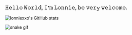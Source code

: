 ### 𝙷𝚎𝚕𝚕𝚘 𝚆𝚘𝚛𝚕𝚍, 𝙸'𝚖 𝙻𝚘𝚗𝚗𝚒𝚎, 𝚋𝚎 𝚟𝚎𝚛𝚢 𝚠𝚎𝚕𝚌𝚘𝚖𝚎.

![lonniexxo's GitHub stats](https://github-readme-stats.vercel.app/api?username=lonniexxo&show_icons=true&theme=dracula)

 ![snake gif](https://github.com/your-user-name/your-user-name/blob/output/github-contribution-grid-snake.gif)

